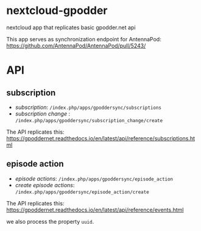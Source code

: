 # nextcloud-gpodder
nextcloud app that replicates basic gpodder.net api 

This app serves as synchronization endpoint for AntennaPod: https://github.com/AntennaPod/AntennaPod/pull/5243/

# API
## subscription
* *subscription*: `/index.php/apps/gpoddersync/subscriptions`
* *subscription change* : `/index.php/apps/gpoddersync/subscription_change/create`

The API replicates this: https://gpoddernet.readthedocs.io/en/latest/api/reference/subscriptions.html

## episode action
* *episode actions*: `/index.php/apps/gpoddersync/episode_action`
* *create episode actions*: `/index.php/apps/gpoddersync/episode_action/create`

The API replicates this: https://gpoddernet.readthedocs.io/en/latest/api/reference/events.html

we also process the property `uuid`.

